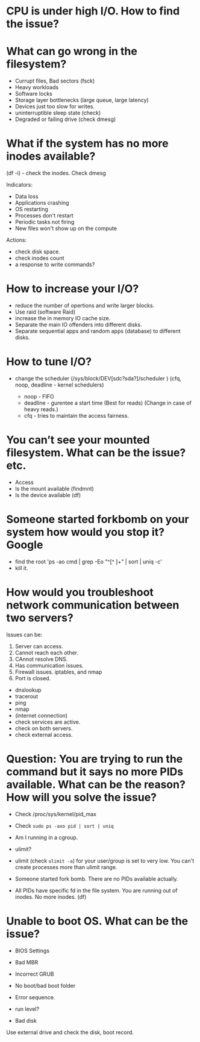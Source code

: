 # CPU is under high I/O. How to find the issue?

# What can go wrong in the filesystem?

- Currupt files, Bad sectors (fsck)
- Heavy workloads
- Software locks
- Storage layer bottlenecks (large queue, large latency)
- Devices just too slow for writes.
- uninterruptible sleep state (check)
- Degraded or failing drive (check dmesg)

# What if the system has no more inodes available?

(df -i) - check the inodes. Check dmesg

Indicators:

- Data loss
- Applications crashing
- OS restarting
- Processes don't restart
- Periodic tasks not firing
- New files won't show up on the compute

Actions:

- check disk space.
- check inodes count
- a response to write commands?

# How to increase your I/O?

- reduce the number of opertions and write larger blocks.
- Use raid (software Raid)
- increase the in memory IO cache size.
- Separate the main IO offenders into different disks.
- Separate sequential apps and random apps (database) to different disks.

# How to tune I/O?

- change the scheduler (/sys/block/DEV[sdc?sda?]/scheduler ) (cfq, noop, deadline - kernel schedulers)

  - noop - FIFO
  - deadline - gurentee a start time (Best for reads) (Change in case of heavy reads.)
  - cfq - tries to maintain the access fairness.

# You can’t see your mounted filesystem. What can be the issue? etc.

- Access
- Is the mount available (findmnt)
- Is the device available (df)

# Someone started forkbomb on your system how would you stop it? Google

- find the root
  'ps -ao cmd | grep -Eo "^[^ ]+" | sort | uniq -c'
- kill it.

# How would you troubleshoot network communication between two servers?

Issues can be:

1. Server can access.
1. Cannot reach each other.
1. CAnnot resolve DNS.
1. Has communication issues.
1. Firewall issues. iptables, and nmap
1. Port is closed.

- dnslookup
- tracerout
- ping
- nmap
- (internet connection)
- check services are active.
- check on both servers.
- check external access.

# Question: You are trying to run the command but it says no more PIDs available. What can be the reason? How will you solve the issue?

- Check /proc/sys/kernel/pid_max
- Check `sudo ps -axo pid | sort | uniq`
- Am I running in a cgroup.
- ulimit?

- ulimit (check `ulimit -a`) for your user/group is set to very low. You can't create processes more than ulimit range.
- Someone started fork bomb. There are no PIDs available actually.
- All PIDs have specific fd in the file system. You are running out of inodes. No more inodes. (df)

# Unable to boot OS. What can be the issue?

- BIOS Settings
- Bad MBR
- Incorrect GRUB
- No boot/bad boot folder
- Error sequence.
- run level?

- Bad disk

Use external drive and check the disk, boot record.
